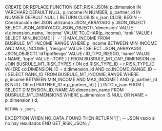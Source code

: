 CREATE OR REPLACE FUNCTION GET_RISK_JSON(
    p_dimension IN VARCHAR2 DEFAULT NULL,
    p_income IN NUMBER,
    p_partner_id IN NUMBER DEFAULT NULL
) RETURN CLOB IS
    v_json CLOB;
BEGIN
    -- Construcción del JSON utilizando JSON_ARRAYAGG y JSON_OBJECT
    SELECT JSON_ARRAYAGG(
               JSON_OBJECT(
                   'dimension' VALUE d.dimension_name,
                   'income' VALUE TO_CHAR(p_income),
                   'rank' VALUE (
                       SELECT MIN_INCOME || ' - ' || MAX_INCOME
                       FROM BUSRULE_MT_INCOME_RANGE
                       WHERE p_income BETWEEN MIN_INCOME AND MAX_INCOME
                   ),
                   'riesgos' VALUE (
                       SELECT JSON_ARRAYAGG(
                                  JSON_OBJECT(
                                      'idTipoRiesgo' VALUE r.ID_TIPO_RIESGO,
                                      'name' VALUE r.NAME,
                                      'tope' VALUE r.TOPE
                                  )
                              )
                       FROM BUSRULE_MT_CAP_DIMENSION cd
                       JOIN BUSRULE_MT_RISK_TYPES r ON cd.RISK_TYPE_ID = r.RISK_TYPE_ID
                       WHERE cd.DIMENSION_ID = d.dimension_id
                         AND cd.INCOME_RANGE_ID = (
                             SELECT RANK_ID
                             FROM BUSRULE_MT_INCOME_RANGE
                             WHERE p_income BETWEEN MIN_INCOME AND MAX_INCOME
                         )
                         AND (p_partner_id IS NULL OR cd.PARTNER_ID = p_partner_id)
                   )
               )
           )
    INTO v_json
    FROM (
        SELECT DIMENSION_ID, NAME AS dimension_name
        FROM BUSRULE_MT_DIMENSIONS
        WHERE p_dimension IS NULL OR NAME = p_dimension
    ) d;

    RETURN v_json;
EXCEPTION
    WHEN NO_DATA_FOUND THEN
        RETURN '[]'; -- JSON vacío si no hay resultados
END GET_RISK_JSON;
/
